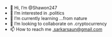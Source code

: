 - 👋 Hi, I’m @Shawon247
- 👀 I’m interested in .politics
- 🌱 I’m currently learning ...from nature
- 💞️ I’m looking to collaborate on .cryptocurrency
- 📫 How to reach me .sarkarsaun@gmail.com
<!---
Shawon247/Shawon247 is a ✨ special ✨ repository because its `README.md` (this file) appears on your GitHub profile.
You can click the Preview link to take a look at your changes.
--->
